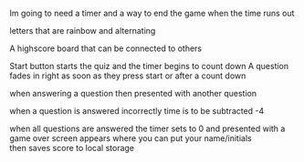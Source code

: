 Im going to need a timer and a way to end the game when the time runs out

letters that are rainbow and alternating

A highscore board that can be connected to others

Start button starts the quiz and the timer begins to count down
    A question fades in right as soon as they press start or after a count down

when answering a question then presented with another question

when a question is answered incorrectly time is to be subtracted -4

when all questions are answered the timer sets to 0 and presented with
    a game over screen appears
        where you can put your name/initials   
            then saves score to local storage